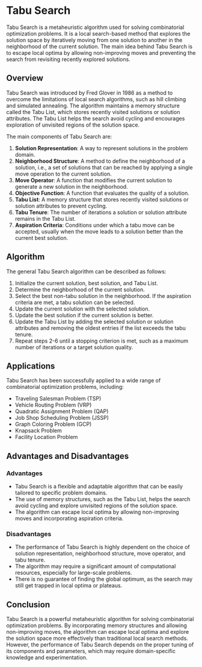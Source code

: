 # Tabu Search

Tabu Search is a metaheuristic algorithm used for solving combinatorial optimization problems. It is a local search-based method that explores the solution space by iteratively moving from one solution to another in the neighborhood of the current solution. The main idea behind Tabu Search is to escape local optima by allowing non-improving moves and preventing the search from revisiting recently explored solutions.

## Overview

Tabu Search was introduced by Fred Glover in 1986 as a method to overcome the limitations of local search algorithms, such as hill climbing and simulated annealing. The algorithm maintains a memory structure called the Tabu List, which stores recently visited solutions or solution attributes. The Tabu List helps the search avoid cycling and encourages exploration of unvisited regions of the solution space.

The main components of Tabu Search are:

1. **Solution Representation**: A way to represent solutions in the problem domain.
2. **Neighborhood Structure**: A method to define the neighborhood of a solution, i.e., a set of solutions that can be reached by applying a single move operation to the current solution.
3. **Move Operator**: A function that modifies the current solution to generate a new solution in the neighborhood.
4. **Objective Function**: A function that evaluates the quality of a solution.
5. **Tabu List**: A memory structure that stores recently visited solutions or solution attributes to prevent cycling.
6. **Tabu Tenure**: The number of iterations a solution or solution attribute remains in the Tabu List.
7. **Aspiration Criteria**: Conditions under which a tabu move can be accepted, usually when the move leads to a solution better than the current best solution.

## Algorithm

The general Tabu Search algorithm can be described as follows:

1. Initialize the current solution, best solution, and Tabu List.
2. Determine the neighborhood of the current solution.
3. Select the best non-tabu solution in the neighborhood. If the aspiration criteria are met, a tabu solution can be selected.
4. Update the current solution with the selected solution.
5. Update the best solution if the current solution is better.
6. Update the Tabu List by adding the selected solution or solution attributes and removing the oldest entries if the list exceeds the tabu tenure.
7. Repeat steps 2-6 until a stopping criterion is met, such as a maximum number of iterations or a target solution quality.

## Applications

Tabu Search has been successfully applied to a wide range of combinatorial optimization problems, including:

- Traveling Salesman Problem (TSP)
- Vehicle Routing Problem (VRP)
- Quadratic Assignment Problem (QAP)
- Job Shop Scheduling Problem (JSSP)
- Graph Coloring Problem (GCP)
- Knapsack Problem
- Facility Location Problem

## Advantages and Disadvantages

### Advantages

- Tabu Search is a flexible and adaptable algorithm that can be easily tailored to specific problem domains.
- The use of memory structures, such as the Tabu List, helps the search avoid cycling and explore unvisited regions of the solution space.
- The algorithm can escape local optima by allowing non-improving moves and incorporating aspiration criteria.

### Disadvantages

- The performance of Tabu Search is highly dependent on the choice of solution representation, neighborhood structure, move operator, and tabu tenure.
- The algorithm may require a significant amount of computational resources, especially for large-scale problems.
- There is no guarantee of finding the global optimum, as the search may still get trapped in local optima or plateaus.

## Conclusion

Tabu Search is a powerful metaheuristic algorithm for solving combinatorial optimization problems. By incorporating memory structures and allowing non-improving moves, the algorithm can escape local optima and explore the solution space more effectively than traditional local search methods. However, the performance of Tabu Search depends on the proper tuning of its components and parameters, which may require domain-specific knowledge and experimentation.
